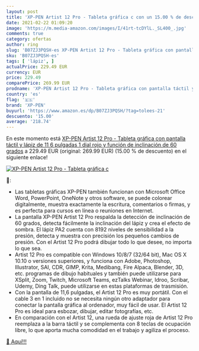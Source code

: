```yaml
---
layout: post
title: 'XP-PEN Artist 12 Pro - Tableta gráfica c con un 15.00 % de descuento'
date: 2021-02-22 01:09:20
image: 'https://m.media-amazon.com/images/I/41rt-tcDYlL._SL400_.jpg'
comments: true
category: ofertas
author: ring
slug: 'B07ZJ3PQSH-es XP-PEN Artist 12 Pro - Tableta gráfica con pantalla táctil...'
sku: 'B07ZJ3PQSH-es'
tags: [ 'lápiz', ]
actualPrice: 229.49 EUR
currency: EUR
price: 229.49
comparePrice: 269.99 EUR
prodname: 'XP-PEN Artist 12 Pro - Tableta gráfica con pantalla táctil y lápiz  de 11 6 pulgadas  1 dial rojo y función de inclinación de 60 grados'
country: 'es'
flag: '🇪🇸'
brand: 'XP-PEN'
buyurl: 'https://www.amazon.es/dp/B07ZJ3PQSH/?tag=tolees-21'
descuento: '15.00'
average: '218.74'
---
```


En este momento está [XP-PEN Artist 12 Pro - Tableta gráfica con pantalla táctil y lápiz  de 11 6 pulgadas  1 dial rojo y función de inclinación de 60 grados](https://www.amazon.es/dp/B07ZJ3PQSH/?tag=tolees-21) a 229.49 EUR (original: 269.99 EUR) (15.00 %  de descuento) en el siguiente enlace!

[![XP-PEN Artist 12 Pro - Tableta gráfica c](https://m.media-amazon.com/images/I/41rt-tcDYlL._SL400_.jpg)](https://www.amazon.es/dp/B07ZJ3PQSH/?tag=tolees-21)

🔎:

- Las tabletas gráficas XP-PEN también funcionan con Microsoft Office Word, PowerPoint, OneNote y otros software, se puede colorear digitalmente, muestra exactamente la escritura, comentarios o firmas, y es perfecta para cursos en línea o reuniones en Internet.
- La pantalla XP-PEN Artist 12 Pro respalda la detección de inclinación de 60 grados, detecta fácilmente la inclinación del lápiz y crea el efecto de sombra. El lápiz PA2 cuenta con 8192 niveles de sensibilidad a la presión, detecta y muestra con precisión los pequeños cambios de presión. Con el Artist 12 Pro podrá dibujar todo lo que desee, no importa lo que sea.
- Artist 12 Pro es compatible con Windows 10/8/7 (32/64 bit), Mac OS X 10.10 o versiones superiores, y funciona con Adobe, Photoshop, Illustrator, SAI, CDR, GIMP, Krita, Medibang, Fire Alpaca, Blender, 3D, etc. programas de dibujo habituales y también puede utilizarse para XSplit, Zoom, Twitch, Microsoft Teams, ezTalks Webinar, Idroo, Scribar, Udemy, Ding Talk, puede utilizarse en estas plataformas de trasmisión.
- Con la pantalla de 11,6 pulgadas, el Artist 12 Pro es muy portátil. Con el cable 3 en 1 incluido no se necesita ningún otro adaptador para conectar la pantalla gráfica al ordenador, muy fácil de usar. El Artist 12 Pro es ideal para esbozar, dibujar, editar fotografías, etc.
- En comparación con el Artist 12, una rueda de ajuste roja de Artist 12 Pro reemplaza a la barra táctil y se complementa con 8 teclas de ocupación libre, lo que aporta mucha comodidad en el trabajo y agiliza el proceso.

[🛒 Aquí!!!](https://www.amazon.es/dp/B07ZJ3PQSH/?tag=tolees-21)

